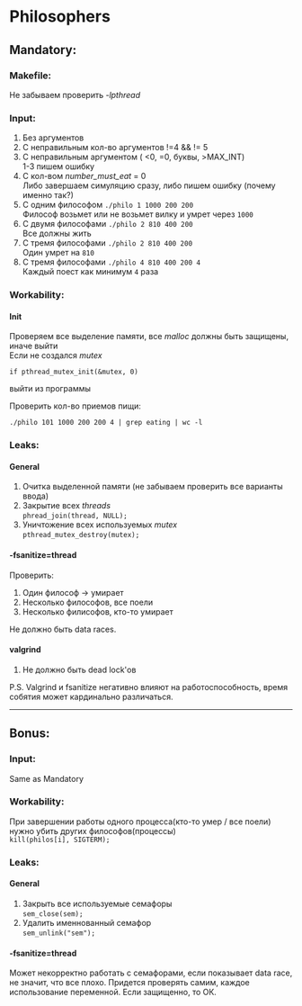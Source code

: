 # Philosophers
## Mandatory:
### Makefile:
Не забываем проверить *-lpthread*
### Input:
1. Без аргументов
2. С неправильным кол-во аргументов !=4 && != 5
3. C неправильным аргументом ( <0, =0, буквы, >MAX_INT) </br>
1-3 пишем ошибку
4. С кол-вом *number_must_eat* = 0 </br>
Либо завершаем симуляцию сразу, либо пишем ошибку (почему именно так?)
5. С одним философом `./philo 1 1000 200 200` </br>
Философ возьмет или не возьмет вилку и умрет через `1000`
6. С двумя философами `./philo 2 810 400 200` </br>
Все должны жить
6. С тремя философами `./philo 2 810 400 200` </br>
Один умрет на `810`
6. С тремя философами `./philo 4 810 400 200 4` </br>
Каждый поест как минимум `4` раза

### Workability:
#### Init

Проверяем все выделение памяти, все *malloc* должны быть защищены, иначе выйти </br>
Если не создался *mutex*
```
if pthread_mutex_init(&mutex, 0)
```
выйти из программы


Проверить кол-во приемов пищи:

```
./philo 101 1000 200 200 4 | grep eating | wc -l
```

### Leaks:
#### General
1. Очитка выделенной памяти (не забываем проверить все варианты ввода)
2. Закрытие всех *threads* </br>
`phread_join(thread, NULL);`
3. Уничтожение всех используемых *mutex* </br>
`pthread_mutex_destroy(mutex);`

#### -fsanitize=thread
Проверить: </br>
1. Один философ -> умирает
2. Несколько философов, все поели
3. Несколько филисофов, кто-то умирает

Не должно быть data races.

#### valgrind
1. Не должно быть dead lock'ов

P.S. Valgrind и fsanitize негативно влияют на работоспособность, время собятия может кардинально различаться.
___
## Bonus:
### Input:
Same as Mandatory

### Workability:

При завершении работы одного процесса(кто-то умер / все поели) нужно убить других философов(процессы) </br>
`kill(philos[i], SIGTERM);`

### Leaks:
#### General
1. Закрыть все используемые семафоры </br>
`sem_close(sem);`
2. Удалить именнованный семафор </br>
`sem_unlink("sem");`

#### -fsanitize=thread
Может некорректно работать с семафорами, если показывает data race, не значит, что все плохо. Придется проверять самим, каждое использование переменной. Если защищенно, то ОК.

